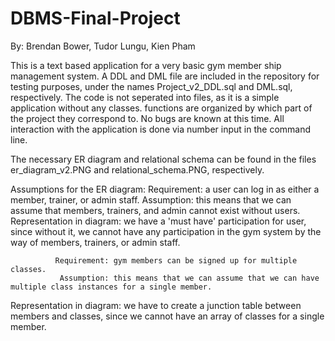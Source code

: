 # DBMS-Final-Project
By: 
Brendan Bower,
Tudor Lungu,
Kien Pham

This is a text based application for a very basic gym member ship management system. A DDL and DML file are included in the repository for testing purposes, under the names Project_v2_DDL.sql and DML.sql, respectively. The code is not seperated into files, as it is a simple application without any classes. functions are organized by which part of the project they correspond to. No bugs are known at this time. All interaction with the application is done via number input in the command line.

The necessary ER diagram and relational schema can be found in the files er_diagram_v2.PNG and relational_schema.PNG, respectively.

Assumptions for the ER diagram:
              Requirement: a user can log in as either a member, trainer, or admin staff.
               Assumption: this means that we can assume that members, trainers, and admin cannot exist without users.
Representation in diagram: we have a 'must have' participation for user, since without it, we cannot have any participation in the gym system by the way of members, trainers, or admin staff.

              Requirement: gym members can be signed up for multiple classes.
               Assumption: this means that we can assume that we can have multiple class instances for a single member.
Representation in diagram: we have to create a junction table between members and classes, since we cannot have an array of classes for a single member.
